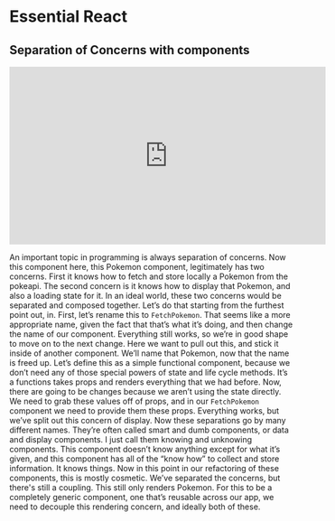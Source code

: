 <Head>
  <title>Learn React | Essential React > Separation of Concerns with components</title>
</Head>

# Essential React

## Separation of Concerns with components

<iframe width="560" height="315" src="https://www.youtube.com/embed/P23RK7Y5Y6A" frameborder="0" allow="autoplay; encrypted-media" allowfullscreen></iframe>

An important topic in programming is always separation of concerns. Now this component here, this Pokemon component, legitimately has two concerns. First it knows how to fetch and store locally a Pokemon from the pokeapi. The second concern is it knows how to display that Pokemon, and also a loading state for it. In an ideal world, these two concerns would be separated and composed together. Let’s do that starting from the furthest point out, in. First, let’s rename this to `FetchPokemon`. That seems like a more appropriate name, given the fact that that’s what it’s doing, and then change the name of our component. Everything still works, so we’re in good shape to move on to the next change. Here we want to pull out this, and stick it inside of another component. We’ll name that Pokemon, now that the name is freed up. Let’s define this as a simple functional component, because we don’t need any of those special powers of state and life cycle methods. It’s a functions takes props and renders everything that we had before. Now, there are going to be changes because we aren’t using the state directly. We need to grab these values off of props, and in our `FetchPokemon` component we need to provide them these props. Everything works, but we’ve split out this concern of display. Now these separations go by many different names. They’re often called smart and dumb components, or data and display components. I just call them knowing and unknowing components. This component doesn’t know anything except for what it’s given, and this component has all of the “know how” to collect and store information. It knows things. Now in this point in our refactoring of these components, this is mostly cosmetic. We’ve separated the concerns, but there's still a coupling. This still only renders Pokemon. For this to be a completely generic component, one that’s reusable across our app, we need to decouple this rendering concern, and ideally both of these.
